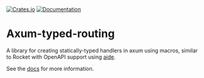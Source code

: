[![Crates.io](https://img.shields.io/crates/v/axum-typed-routing)](https://crates.io/crates/axum-typed-routing)
[![Documentation](https://docs.rs/axum-typed-routing/badge.svg)](https://docs.rs/axum-typed-routing)

# Axum-typed-routing
A library for creating statically-typed handlers in axum using macros, similar to Rocket with OpenAPI support using [aide](https://docs.rs/aide/0.12.0/aide/index.html). 

See the [docs](https://docs.rs/axum-typed-routing) for more information.